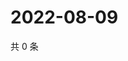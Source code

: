 # 2022-08-09

共 0 条

<!-- BEGIN WEIBO -->
<!-- 最后更新时间 Tue Aug 09 2022 04:00:45 GMT+0800 (China Standard Time) -->

<!-- END WEIBO -->
